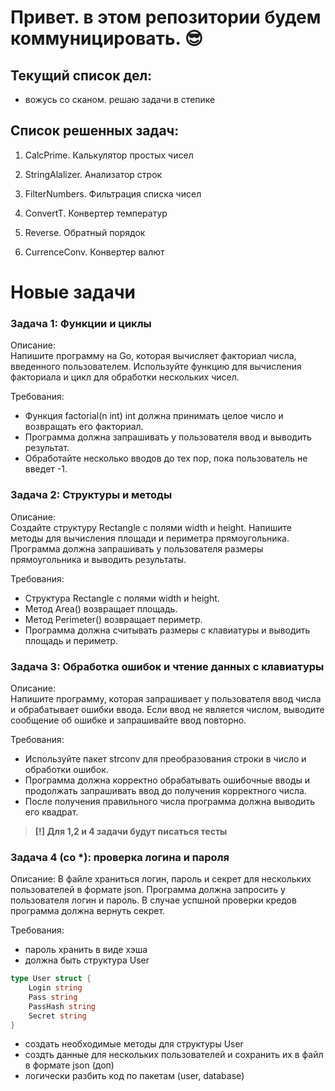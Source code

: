 # Привет. в этом репозитории будем коммуницировать. :sunglasses:

## Текущий список дел:

- вожусь со сканом. решаю задачи в степике

## Список решенных задач:

1. CalcPrime. Калькулятор простых чисел

2. StringAlalizer. Анализатор строк

3. FilterNumbers. Фильтрация списка чисел

4. ConvertT. Конвертер температур

5. Reverse. Обратный порядок

6. CurrenceConv. Конвертер валют


# Новые задачи 

### Задача 1: Функции и циклы
Описание:  
Напишите программу на Go, которая вычисляет факториал числа, введенного пользователем. Используйте функцию для вычисления факториала и цикл для обработки нескольких чисел.

Требования:
- Функция factorial(n int) int должна принимать целое число и возвращать его факториал.
- Программа должна запрашивать у пользователя ввод и выводить результат.
- Обработайте несколько вводов до тех пор, пока пользователь не введет -1.

### Задача 2: Структуры и методы
Описание:  
Создайте структуру Rectangle с полями width и height. Напишите методы для вычисления площади и периметра прямоугольника. Программа должна запрашивать у пользователя размеры прямоугольника и выводить результаты.

Требования:
- Структура Rectangle с полями width и height.
- Метод Area() возвращает площадь.
- Метод Perimeter() возвращает периметр.
- Программа должна считывать размеры с клавиатуры и выводить площадь и периметр.

### Задача 3: Обработка ошибок и чтение данных с клавиатуры
Описание:  
Напишите программу, которая запрашивает у пользователя ввод числа и обрабатывает ошибки ввода. Если ввод не является числом, выводите сообщение об ошибке и запрашивайте ввод повторно.

Требования:
- Используйте пакет strconv для преобразования строки в число и обработки ошибок.
- Программа должна корректно обрабатывать ошибочные вводы и продолжать запрашивать ввод до получения корректного числа.
- После получения правильного числа программа должна выводить его квадрат.

> **[!] Для 1,2 и 4 задачи будут писаться тесты**

### Задача 4 (со *): проверка логина и пароля
Описание:
В файле храниться логин, пароль и секрет для нескольких пользователей в формате json.
Программа должна запросить у пользователя логин и пароль. В случае успшной проверки кредов программа должна вернуть секрет.

Требования:
- пароль хранить в виде хэша
- должна быть структура User
```go
type User struct {
    Login string
    Pass string
    PassHash string 
    Secret string
}
```
- создать необходимые методы для структуры User
- создть данные для нескольких пользователей и сохранить их в файл в формате json (доп)
- логически разбить код по пакетам (user, database)